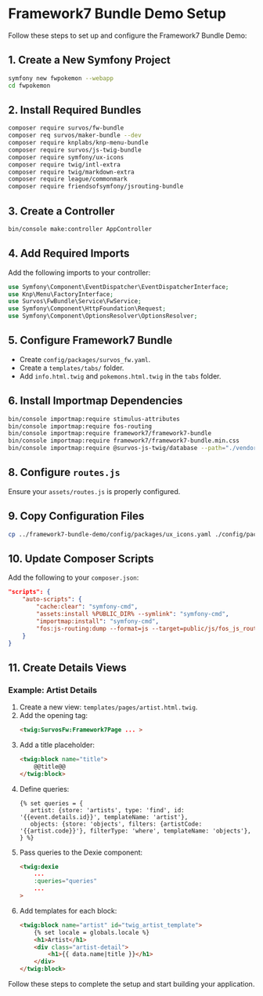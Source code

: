 # Framework7 Bundle Demo Setup

Follow these steps to set up and configure the Framework7 Bundle Demo:

## 1. Create a New Symfony Project
```bash
symfony new fwpokemon --webapp
cd fwpokemon
```

## 2. Install Required Bundles
```bash
composer require survos/fw-bundle
composer req survos/maker-bundle --dev
composer require knplabs/knp-menu-bundle
composer require survos/js-twig-bundle
composer require symfony/ux-icons
composer require twig/intl-extra
composer require twig/markdown-extra
composer require league/commonmark
composer require friendsofsymfony/jsrouting-bundle
```

## 3. Create a Controller
```bash
bin/console make:controller AppController
```

## 4. Add Required Imports
Add the following imports to your controller:
```php
use Symfony\Component\EventDispatcher\EventDispatcherInterface;
use Knp\Menu\FactoryInterface;
use Survos\FwBundle\Service\FwService;
use Symfony\Component\HttpFoundation\Request;
use Symfony\Component\OptionsResolver\OptionsResolver;
```

## 5. Configure Framework7 Bundle
- Create `config/packages/survos_fw.yaml`.
- Create a `templates/tabs/` folder.
- Add `info.html.twig` and `pokemons.html.twig` in the `tabs` folder.

## 6. Install Importmap Dependencies
```bash
bin/console importmap:require stimulus-attributes
bin/console importmap:require fos-routing
bin/console importmap:require framework7/framework7-bundle
bin/console importmap:require framework7/framework7-bundle.min.css
bin/console importmap:require @survos-js-twig/database --path="./vendor/survos/js-twig-bundle/assets/src/lib/dexieDatabase.js"
```

## 8. Configure `routes.js`
Ensure your `assets/routes.js` is properly configured.

## 9. Copy Configuration Files
```bash
cp ../framework7-bundle-demo/config/packages/ux_icons.yaml ./config/packages/
```

## 10. Update Composer Scripts
Add the following to your `composer.json`:
```json
"scripts": {
    "auto-scripts": {
        "cache:clear": "symfony-cmd",
        "assets:install %PUBLIC_DIR% --symlink": "symfony-cmd",
        "importmap:install": "symfony-cmd",
        "fos:js-routing:dump --format=js --target=public/js/fos_js_routes.js --callback=\"export default \"": "symfony-cmd"
    }
}
```

## 11. Create Details Views
### Example: Artist Details
1. Create a new view: `templates/pages/artist.html.twig`.
2. Add the opening tag:
   ```html
   <twig:SurvosFw:Framework7Page ... >
   ```
3. Add a title placeholder:
   ```html
   <twig:block name="title">
       @@title@@
   </twig:block>
   ```
4. Define queries:
   ```twig
   {% set queries = {
      artist: {store: 'artists', type: 'find', id: '{{event.details.id}}', templateName: 'artist'},
      objects: {store: 'objects', filters: {artistCode: '{{artist.code}}'}, filterType: 'where', templateName: 'objects'},
   } %}
   ```
5. Pass queries to the Dexie component:
   ```html
   <twig:dexie
       ...
       :queries="queries"
       ...
   >
   ```
6. Add templates for each block:
   ```html
   <twig:block name="artist" id="twig_artist_template">
       {% set locale = globals.locale %}
       <h1>Artist</h1>
       <div class="artist-detail">
           <h1>{{ data.name|title }}</h1>
       </div>
   </twig:block>
   ```

Follow these steps to complete the setup and start building your application.
